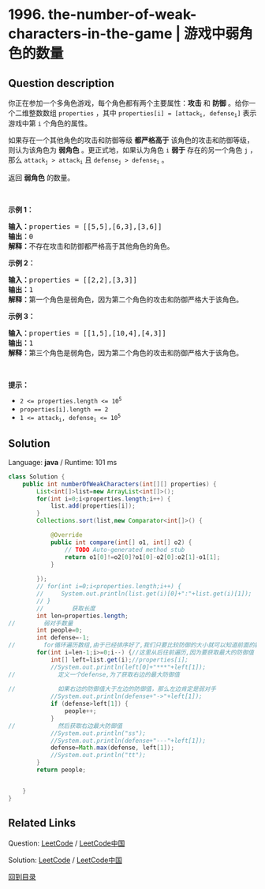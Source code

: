 ﻿# 1996. the-number-of-weak-characters-in-the-game | 游戏中弱角色的数量

## Question description

<!--If you want to use the English description, use <p>You are playing a game that contains multiple characters, and each of the characters has <strong>two</strong> main properties: <strong>attack</strong> and <strong>defense</strong>. You are given a 2D integer array <code>properties</code> where <code>properties[i] = [attack<sub>i</sub>, defense<sub>i</sub>]</code> represents the properties of the <code>i<sup>th</sup></code> character in the game.</p>

<p>A character is said to be <strong>weak</strong> if any other character has <strong>both</strong> attack and defense levels <strong>strictly greater</strong> than this character&#39;s attack and defense levels. More formally, a character <code>i</code> is said to be <strong>weak</strong> if there exists another character <code>j</code> where <code>attack<sub>j</sub> &gt; attack<sub>i</sub></code> and <code>defense<sub>j</sub> &gt; defense<sub>i</sub></code>.</p>

<p>Return <em>the number of <strong>weak</strong> characters</em>.</p>

<p>&nbsp;</p>
<p><strong>Example 1:</strong></p>

<pre>
<strong>Input:</strong> properties = [[5,5],[6,3],[3,6]]
<strong>Output:</strong> 0
<strong>Explanation:</strong> No character has strictly greater attack and defense than the other.
</pre>

<p><strong>Example 2:</strong></p>

<pre>
<strong>Input:</strong> properties = [[2,2],[3,3]]
<strong>Output:</strong> 1
<strong>Explanation:</strong> The first character is weak because the second character has a strictly greater attack and defense.
</pre>

<p><strong>Example 3:</strong></p>

<pre>
<strong>Input:</strong> properties = [[1,5],[10,4],[4,3]]
<strong>Output:</strong> 1
<strong>Explanation:</strong> The third character is weak because the second character has a strictly greater attack and defense.
</pre>

<p>&nbsp;</p>
<p><strong>Constraints:</strong></p>

<ul>
	<li><code>2 &lt;= properties.length &lt;= 10<sup>5</sup></code></li>
	<li><code>properties[i].length == 2</code></li>
	<li><code>1 &lt;= attack<sub>i</sub>, defense<sub>i</sub> &lt;= 10<sup>5</sup></code></li>
</ul>
 instead-->
<p>你正在参加一个多角色游戏，每个角色都有两个主要属性：<strong>攻击</strong> 和 <strong>防御</strong> 。给你一个二维整数数组 <code>properties</code> ，其中 <code>properties[i] = [attack<sub>i</sub>, defense<sub>i</sub>]</code> 表示游戏中第 <code>i</code> 个角色的属性。</p>

<p>如果存在一个其他角色的攻击和防御等级 <strong>都严格高于</strong> 该角色的攻击和防御等级，则认为该角色为 <strong>弱角色</strong> 。更正式地，如果认为角色 <code>i</code> <strong>弱于</strong> 存在的另一个角色 <code>j</code> ，那么 <code>attack<sub>j</sub> &gt; attack<sub>i</sub></code> 且 <code>defense<sub>j</sub> &gt; defense<sub>i</sub></code> 。</p>

<p>返回 <strong>弱角色</strong> 的数量。</p>

<p>&nbsp;</p>

<p><strong>示例 1：</strong></p>

<pre>
<strong>输入：</strong>properties = [[5,5],[6,3],[3,6]]
<strong>输出：</strong>0
<strong>解释：</strong>不存在攻击和防御都严格高于其他角色的角色。
</pre>

<p><strong>示例 2：</strong></p>

<pre>
<strong>输入：</strong>properties = [[2,2],[3,3]]
<strong>输出：</strong>1
<strong>解释：</strong>第一个角色是弱角色，因为第二个角色的攻击和防御严格大于该角色。
</pre>

<p><strong>示例 3：</strong></p>

<pre>
<strong>输入：</strong>properties = [[1,5],[10,4],[4,3]]
<strong>输出：</strong>1
<strong>解释：</strong>第三个角色是弱角色，因为第二个角色的攻击和防御严格大于该角色。
</pre>

<p>&nbsp;</p>

<p><strong>提示：</strong></p>

<ul>
	<li><code>2 &lt;= properties.length &lt;= 10<sup>5</sup></code></li>
	<li><code>properties[i].length == 2</code></li>
	<li><code>1 &lt;= attack<sub>i</sub>, defense<sub>i</sub> &lt;= 10<sup>5</sup></code></li>
</ul>




## Solution

Language: **java**  /  Runtime: 101 ms

```java
class Solution {
    public int numberOfWeakCharacters(int[][] properties) {
        List<int[]>list=new ArrayList<int[]>();
        for(int i=0;i<properties.length;i++) {
            list.add(properties[i]);
        }
        Collections.sort(list,new Comparator<int[]>() {

            @Override
            public int compare(int[] o1, int[] o2) {
                // TODO Auto-generated method stub
                return o1[0]!=o2[0]?o1[0]-o2[0]:o2[1]-o1[1];
            }
            
        });
        // for(int i=0;i<properties.length;i++) {
        //     System.out.println(list.get(i)[0]+":"+list.get(i)[1]);
        // }
        //        获取长度
        int len=properties.length;
//        弱对手数量
        int people=0;
        int defense=-1;
//        for循环遍历数组,由于已经排序好了,我们只要比较防御的大小就可以知道前面的数是不是弱角色
        for(int i=len-1;i>=0;i--) {//这里从后往前遍历,因为要获取最大的防御值
            int[] left=list.get(i);//properties[i];
            //System.out.println(left[0]+"***"+left[1]);
//            定义一个defense,为了获取右边的最大防御值
            
//            如果右边的防御值大于左边的防御值，那么左边肯定是弱对手
            //System.out.println(defense+"->"+left[1]);
            if (defense>left[1]) {
                people++;
            }
//            然后获取右边最大防御值
            //System.out.println("ss");
            //System.out.println(defense+"---"+left[1]);
            defense=Math.max(defense, left[1]);
            //System.out.println("tt");
        }
        return people;


    }
}
```



## Related Links

Question: [LeetCode](https://leetcode.com/problems/the-number-of-weak-characters-in-the-game/description/)  /  [LeetCode中国](https://leetcode-cn.com/problems/the-number-of-weak-characters-in-the-game/description/)

Solution: [LeetCode](https://leetcode.com/articles/the-number-of-weak-characters-in-the-game/)  /  [LeetCode中国](https://leetcode-cn.com/articles/the-number-of-weak-characters-in-the-game/)

[回到目录](../README.md)
